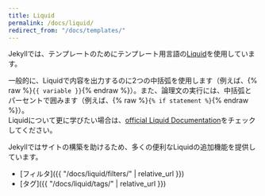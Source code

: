 ```yaml
---
title: Liquid
permalink: /docs/liquid/
redirect_from: "/docs/templates/"
---
```


Jekyllでは、テンプレートのためにテンプレート用言語の<a href="https://shopify.github.io/liquid/" target="_blank">Liquid</a>を使用しています。
<!-- Jekyll uses the [Liquid](https://shopify.github.io/liquid/) templating language
to process templates.  -->

一般的に、Liquidで内容を出力するのに2つの中括弧を使用します（例えば、{% raw %}`{{ variable }}`{% endraw %}）。また、論理文の実行には、中括弧とパーセントで囲みます（例えば、{% raw %}`{% if statement %}`{% endraw %}）。  
Liquidについて更に学びたい場合は、<a href="https://shopify.github.io/liquid/" target="_blank">official Liquid Documentation</a>をチェックしてください。
<!-- Generally in Liquid you output content using two curly braces e.g.
{% raw %}`{{ variable }}`{% endraw %} and perform logic statements by
surrounding them in a curly brace percentage sign e.g.
{% raw %}`{% if statement %}`{% endraw %}. To learn more about Liquid, check
out the [official Liquid Documentation](https://shopify.github.io/liquid/). -->

Jekyllではサイトの構築を助けるため、多くの便利なLiquidの追加機能を提供しています。
<!-- Jekyll provides a number of useful Liquid additions to help you build your site: -->

* [フィルタ]({{ "/docs/liquid/filters/" | relative_url }})
* [タグ]({{ "/docs/liquid/tags/" | relative_url }})

<!-- * [Filters](/docs/liquid/filters/)
* [Tags](/docs/liquid/tags/) -->
